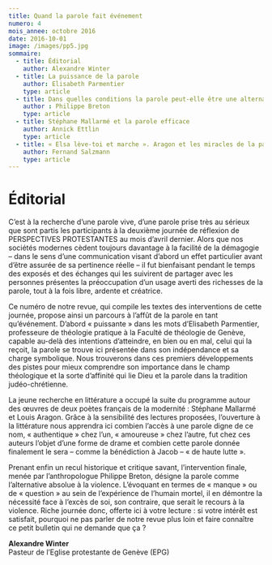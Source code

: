 ```yaml
---
title: Quand la parole fait événement
numero: 4
mois_annee: octobre 2016
date: 2016-10-01
image: /images/pp5.jpg
sommaire:
  - title: Éditorial
    author: Alexandre Winter
  - title: La puissance de la parole
    author: Elisabeth Parmentier
    type: article
  - title: Dans quelles conditions la parole peut-elle être une alternative à la violence ?
    author : Philippe Breton
    type: article
  - title: Stéphane Mallarmé et la parole efficace
    author: Annick Ettlin
    type: article
  - title: « Elsa lève-toi et marche ». Aragon et les miracles de la parole
    author: Fernand Salzmann
    type: article
---
```


# Éditorial
C’est à la recherche d’une parole vive, d’une parole prise très au sérieux que sont partis les participants à la deuxième journée de réflexion de PERSPECTIVES PROTESTANTES au mois d’avril dernier. Alors que nos sociétés modernes cèdent toujours davantage à
la facilité de la démagogie – dans le sens d’une communication visant d’abord un effet particulier avant d’être assurée de sa pertinence réelle – il fut bienfaisant pendant le temps des exposés et des échanges qui les suivirent de partager avec les personnes présentes la préoccupation d’un usage averti des richesses de la parole, tout à la fois libre, ardente et créatrice.

Ce numéro de notre revue, qui compile les textes des interventions de cette journée, propose ainsi un parcours à l’affût de la parole en tant qu’événement. D’abord « puissante » dans les mots d’Elisabeth Parmentier, professeure de théologie pratique à la Faculté de théologie de Genève, capable au-delà des intentions d’atteindre, en bien ou en mal, celui qui la reçoit, la parole se trouve ici présentée dans son indépendance et sa charge symbolique. Nous trouverons dans ces premiers développements des pistes
pour mieux comprendre son importance dans le champ théologique et la sorte d’affinité qui lie Dieu et la parole dans la tradition
judéo-chrétienne. 

La jeune recherche en littérature a occupé la suite du programme autour des œuvres de deux poètes français de la modernité : Stéphane Mallarmé et Louis Aragon. Grâce à la sensibilité des lectures proposées, l’ouverture à la littérature nous apprendra ici combien l’accès à une parole digne de ce nom, « authentique » chez l’un, « amoureuse » chez l’autre, fut chez ces auteurs l’objet d’une forme de drame et combien cette parole donnée finalement le sera – comme la bénédiction à Jacob – « de haute lutte ». 

Prenant enfin un recul historique et critique savant, l’intervention finale, menée par l’anthropologue Philippe Breton, désigne
la parole comme l’alternative absolue à la violence. L’évoquant en termes de « manque » ou de « question » au sein de l’expérience de l’humain mortel, il en démontre la nécessité face à l’excès de soi, son contraire, que serait le recours à la violence. Riche journée donc, offerte ici à votre lecture : si votre intérêt est satisfait, pourquoi ne pas parler de notre revue plus loin et faire connaître ce petit bulletin qui ne demande que ça ?

**Alexandre Winter**  
Pasteur de l’Eglise protestante
de Genève (EPG)

